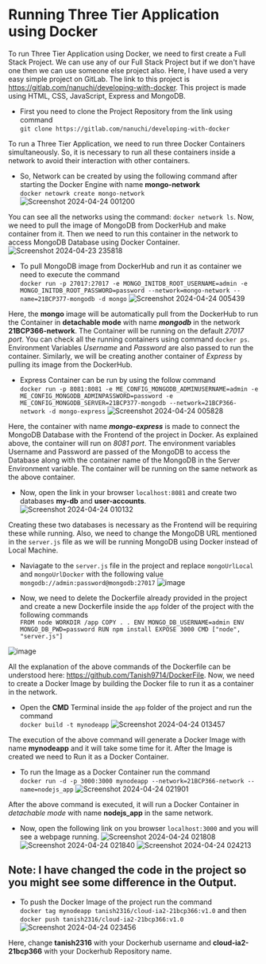 # Running Three Tier Application using Docker

To run Three Tier Application using Docker, we need to first create a Full Stack Project. We can use any of our Full Stack Project but if we don't have one then we can use someone else project also. Here, I have used a very easy simple project on GitLab. The link to this project is https://gitlab.com/nanuchi/developing-with-docker. This project is made using HTML, CSS, JavaScript, Express and MongoDB. 

- First you need to clone the Project Repository from the link using command<br> ```git clone https://gitlab.com/nanuchi/developing-with-docker```

To run a Three Tier Application, we need to run three Docker Containers simultaneously. So, it is necessary to run all these containers inside a network to avoid their interaction with other containers.

- So, Network can be created by using the following command after starting the Docker Engine with name __mongo-network__ <br> ```docker netowrk create mongo-network```
     ![Screenshot 2024-04-24 001200](https://github.com/Tanish9714/tanish2316.github.io/assets/146628920/35aae8bf-d48f-4270-a3fc-93f9aea25fc4)


You can see all the networks using the command: ```docker network ls```. Now, we need to pull the image of MongoDB from DockerHub and make container from it. Then we need to run this container in the network to access MongoDB Database using Docker Container.
![Screenshot 2024-04-23 235818](https://github.com/Tanish9714/tanish2316.github.io/assets/146628920/1272d14f-76b7-4dcb-802f-8fff50485ad4)



- To pull MongoDB image from DockerHub and run it as container we need to execute the command <br> ```docker run -p 27017:27017 -e MONGO_INITDB_ROOT_USERNAME=admin -e MONGO_INITDB_ROOT_PASSWORD=password --network=mongo-network --name=21BCP377-mongodb -d mongo```
   ![Screenshot 2024-04-24 005439](https://github.com/Tanish9714/tanish2316.github.io/assets/146628920/a479f65b-7b8b-4219-9d87-770a3881a777)


Here, the __mongo__ image will be automatically pull from the DockerHub to run the Container in __detachable mode__ with name __*mongodb*__ in the network __21BCP366-network__. The Container will be running on the default *27017 port*. You can check all the running containers using command ```docker ps```. Environment Variables *Username* and *Password* are also passed to run the container. Similarly, we will be creating another container of *Express* by pulling its image from the DockerHub.

- Express Container can be run by using the follow command <br>```docker run -p 8081:8081 -e ME_CONFIG_MONGODB_ADMINUSERNAME=admin -e ME_CONFIG_MONGODB_ADMINPASSWORD=password -e ME_CONFIG_MONGODB_SERVER=21BCP377-mongodb --network=21BCP366-network -d mongo-express```
   ![Screenshot 2024-04-24 005828](https://github.com/Tanish9714/tanish2316.github.io/assets/146628920/33408de3-e6a3-4b0c-abba-7e289a4103c1)


Here, the container with name __*mongo-express*__ is made to connect the MongoDB Database with the Frontend of the project in Docker. As explained above, the container will run on *8081 port*. The environment variables Username and Password are passed of the MongoDB to access the Database along with the container name of the MongoDB in the Server Environment variable. The container will be running on the same network as the above container.

- Now, open the link in your browser ```localhost:8081``` and create two databases __my-db__ and __user-accounts__.
   ![Screenshot 2024-04-24 010132](https://github.com/Tanish9714/tanish2316.github.io/assets/146628920/6623073c-cf7e-4d1e-bfb1-c3294f3fca78)


Creating these two databases is necessary as the Frontend will be requiring these while running. Also, we need to change the MongoDB URL mentioned in the ```server.js``` file as we will be running MongoDB using Docker instead of Local Machine.

- Naviagate to the ```server.js``` file in the project and replace ```mongoUrlLocal``` and ```mongoUrlDocker``` with the following value ```mongodb://admin:password@mongodb:27017```
   ![image](https://github.com/Tanish9714/tanish2316.github.io/assets/146628920/9811b935-addf-4a80-9cf9-35a47b68ab6b)


- Now, we need to delete the Dockerfile already provided in the project and create a new Dockerfile inside the ```app``` folder of the project with the following commands<br> ```FROM node
WORKDIR /app
COPY . .
ENV MONGO_DB_USERNAME=admin
ENV MONGO_DB_PWD=password
RUN npm install
EXPOSE 3000
CMD ["node", "server.js"]```

![image](https://github.com/Tanish9714/tanish2316.github.io/assets/146628920/ebd30888-31dc-49f1-9c27-ef3c4c47347b)


All the explanation of the above commands of the Dockerfile can be understood here: https://github.com/Tanish9714/DockerFile. Now, we need to create a Docker Image by building the Docker file to run it as a container in the network. 

- Open the __CMD__ Terminal inside the ```app``` folder of the project and run the command <br> ```docker build -t mynodeapp```
   ![Screenshot 2024-04-24 013457](https://github.com/Tanish9714/tanish2316.github.io/assets/146628920/9629bee5-eb4d-4ee3-bead-21b924e9e7d6)


The execution of the above command will generate a Docker Image with name __mynodeapp__ and it will take some time for it. After the Image is created we need to Run it as a Docker Container.

- To run the Image as a Docker Container run the command <br> ```docker run -d -p 3000:3000 mynodeapp --network=21BCP366-network --name=nodejs_app```
    ![Screenshot 2024-04-24 021901](https://github.com/Tanish9714/tanish2316.github.io/assets/146628920/8d51208f-54ed-443c-a8c9-15ad5a668f3a)


After the above command is executed, it will run a Docker Container in *detachable mode* with name __nodejs_app__ in the same network. 

- Now, open the following link on you browser ```localhost:3000``` and you will see a webpage running.
    ![Screenshot 2024-04-24 021808](https://github.com/Tanish9714/tanish2316.github.io/assets/146628920/351250e3-8c8e-46dd-93a9-b7cae8561312)
    ![Screenshot 2024-04-24 021840](https://github.com/Tanish9714/tanish2316.github.io/assets/146628920/c49d2641-a0c5-400d-8176-cff592c2d9a2)
    ![Screenshot 2024-04-24 024213](https://github.com/Tanish9714/tanish2316.github.io/assets/146628920/5a7106c5-4061-4c9a-9586-18487a235092)

  
## Note: I have changed the code in the project so you might see some difference in the Output.

- To push the Docker Image of the project run the command <br> ```docker tag mynodeapp tanish2316/cloud-ia2-21bcp366:v1.0``` and then ```docker push tanish2316/cloud-ia2-21bcp366:v1.0```
   ![Screenshot 2024-04-24 023456](https://github.com/Tanish9714/tanish2316.github.io/assets/146628920/d86dc327-7e1e-43fe-b8b5-8f0a0bc21370)


Here, change __tanish2316__ with your Dockerhub username and __cloud-ia2-21bcp366__ with your Dockerhub Repository name.
